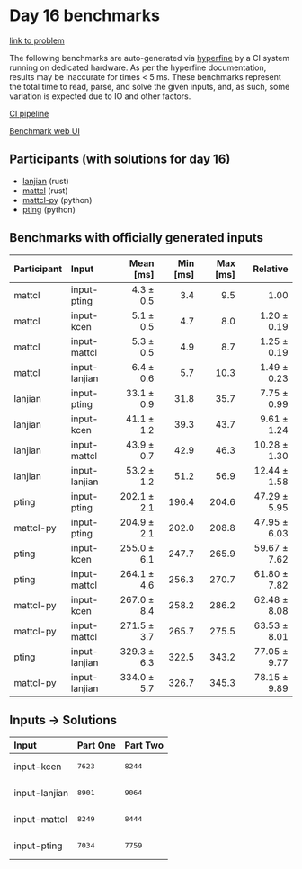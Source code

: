 # Day 16 benchmarks

[link to problem](https://adventofcode.com/2023/day/16)

The following benchmarks are auto-generated via
[hyperfine](https://github.com/sharkdp/hyperfine) by a CI system running on
dedicated hardware. As per the hyperfine documentation, results may be
inaccurate for times < 5 ms. These benchmarks represent the total time to read,
parse, and solve the given inputs, and, as such, some variation is expected due
to IO and other factors.

[CI pipeline](http://ci.papercode.net:8080/teams/main/pipelines/aoc2023)

[Benchmark web UI](https://aoc.ancalagon.black)


## Participants (with solutions for day 16)

- [lanjian](https://github.com/lanjian/aoc-2023) (rust)
- [mattcl](https://github.com/mattcl/aoc2023) (rust)
- [mattcl-py](https://github.com/mattcl/aoc2023-py) (python)
- [pting](https://github.com/pting/aoc2023) (python)


## Benchmarks with officially generated inputs

| Participant | Input | Mean [ms] | Min [ms] | Max [ms] | Relative |
|:---|:---|---:|---:|---:|---:|
| mattcl | input-pting | 4.3 ± 0.5 | 3.4 | 9.5 | 1.00 |
| mattcl | input-kcen | 5.1 ± 0.5 | 4.7 | 8.0 | 1.20 ± 0.19 |
| mattcl | input-mattcl | 5.3 ± 0.5 | 4.9 | 8.7 | 1.25 ± 0.19 |
| mattcl | input-lanjian | 6.4 ± 0.6 | 5.7 | 10.3 | 1.49 ± 0.23 |
| lanjian | input-pting | 33.1 ± 0.9 | 31.8 | 35.7 | 7.75 ± 0.99 |
| lanjian | input-kcen | 41.1 ± 1.2 | 39.3 | 43.7 | 9.61 ± 1.24 |
| lanjian | input-mattcl | 43.9 ± 0.7 | 42.9 | 46.3 | 10.28 ± 1.30 |
| lanjian | input-lanjian | 53.2 ± 1.2 | 51.2 | 56.9 | 12.44 ± 1.58 |
| pting | input-pting | 202.1 ± 2.1 | 196.4 | 204.6 | 47.29 ± 5.95 |
| mattcl-py | input-pting | 204.9 ± 2.1 | 202.0 | 208.8 | 47.95 ± 6.03 |
| pting | input-kcen | 255.0 ± 6.1 | 247.7 | 265.9 | 59.67 ± 7.62 |
| pting | input-mattcl | 264.1 ± 4.6 | 256.3 | 270.7 | 61.80 ± 7.82 |
| mattcl-py | input-kcen | 267.0 ± 8.4 | 258.2 | 286.2 | 62.48 ± 8.08 |
| mattcl-py | input-mattcl | 271.5 ± 3.7 | 265.7 | 275.5 | 63.53 ± 8.01 |
| pting | input-lanjian | 329.3 ± 6.3 | 322.5 | 343.2 | 77.05 ± 9.77 |
| mattcl-py | input-lanjian | 334.0 ± 5.7 | 326.7 | 345.3 | 78.15 ± 9.89 |


## Inputs -> Solutions

| Input | Part One | Part Two |
|:---|:---|:---|
|input-kcen|<pre>7623</pre>|<pre>8244</pre>|
|input-lanjian|<pre>8901</pre>|<pre>9064</pre>|
|input-mattcl|<pre>8249</pre>|<pre>8444</pre>|
|input-pting|<pre>7034</pre>|<pre>7759</pre>|